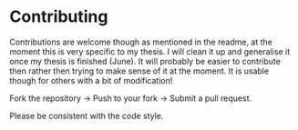 Contributing
============

Contributions are welcome though as mentioned in the readme, at the moment this is very specific to my thesis. I will clean it up and generalise it once my thesis is finished (June). It will probably be easier to contribute then rather then trying to make sense of it at the moment. It is usable though for others with a bit of modification!

Fork the repository → Push to your fork → Submit a pull request.

Please be consistent with the code style.
